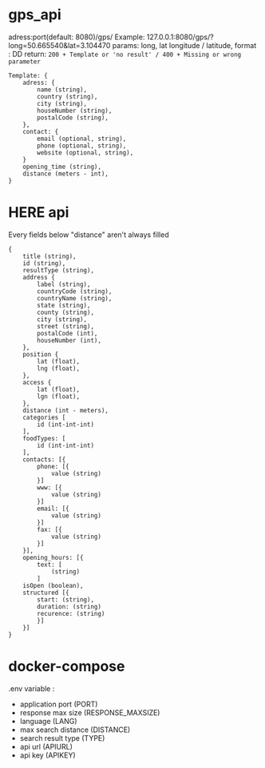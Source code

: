 

# gps_api
adress:port(default: 8080)/gps/
Example: 127.0.0.1:8080/gps/?long=50.665540&lat=3.104470
params: long, lat
longitude / latitude, format : DD
return: `200 + Template or 'no result' / 400 + Missing or wrong parameter`
```
Template: {
	adress: {
		name (string),
		country (string),
		city (string),
		houseNumber (string),
		postalCode (string),
	},
	contact: {
		email (optional, string),
		phone (optional, string),
		website (optional, string),
	}
	opening_time (string),
	distance (meters - int),
}
```
# HERE api

Every fields below "distance" aren't always filled

```received data:
{
	title (string),
	id (string),
	resultType (string),
	address {
		label (string),
		countryCode (string),
		countryName (string),
		state (string),
		county (string),
		city (string),
		street (string),
		postalCode (int),
		houseNumber (int),
	},
	position {
		lat (float),
		lng (float),
	},
	access {
		lat (float),
		lgn (float),
	},
	distance (int - meters),
	categories [
		id (int-int-int)
	],
	foodTypes: [
		id (int-int-int)
	],
	contacts: [{
		phone: [{
			value (string)
		}]
		www: [{
			value (string)
		}]
		email: [{
			value (string)
		}]
		fax: [{
			value (string)
		}]
	}],
	opening_hours: [{
		text: [
			(string)
		]
	isOpen (boolean),
	structured [{
		start: (string),
		duration: (string)
		recurence: (string)
		}]
	}]
}
```
# docker-compose

.env variable :

 - application port (PORT)
  - response max size (RESPONSE_MAXSIZE)
  - language (LANG)
  - max search distance (DISTANCE)
  - search result type (TYPE)
  - api url (APIURL)
  - api key (APIKEY)

